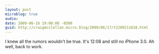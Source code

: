 ```yaml
---
layout: post
microblog: true
audio: 
date: 2009-06-16 19:00:00 -0500
guid: http://craigmcclellan.micro.blog/2009/06/17/t2209211618.html
---
```

I knew all the rumors wouldn't be true.  It's 12:08 and still no iPhone 3.0.  Ah well, back to work.
